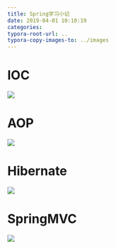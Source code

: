 ```yaml
---
title: Spring学习小记
date: 2019-04-01 10:10:19
categories:
typora-root-url: ..
typora-copy-images-to: ../images
---
```



# IOC
![](images/20190401100828899.png)

# AOP
![](images/20190401100848877.png)
# Hibernate
![](images/2019040110090972.png)
# SpringMVC
![](images/20190401100927992.png)
